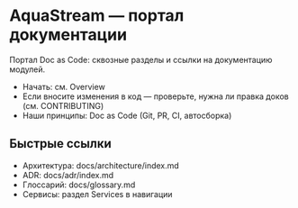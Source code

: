 # AquaStream — портал документации

Портал Doc as Code: сквозные разделы и ссылки на документацию модулей.

- Начать: см. Overview
- Если вносите изменения в код — проверьте, нужна ли правка доков (см. CONTRIBUTING)
- Наши принципы: Doc as Code (Git, PR, CI, автосборка)

## Быстрые ссылки
- Архитектура: docs/architecture/index.md
- ADR: docs/adr/index.md
- Глоссарий: docs/glossary.md
- Сервисы: раздел Services в навигации
